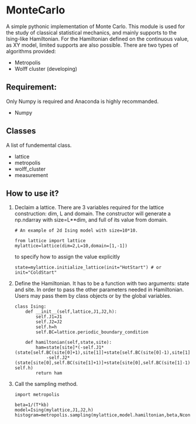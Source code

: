 # MonteCarlo

A simple pythonic implementation of Monte Carlo. This module is used for the study of classical statistical mechanics, and mainly supports to the Ising-like Hamiltonian. For the Hamiltonian defined on the continuous value, as XY model, limited supports are also possible. There are two types of algorithms provided:

* Metropolis
* Wolff cluster (developing) 

## Requirement:
Only Numpy is required and Anaconda is highly recommanded.
* Numpy

## Classes
A list of fundemental class.
* lattice
* metropolis
* wolff_cluster
* measurement

## How to use it?
1. Declaim a lattice. 
    There are 3 variables required for the lattice construction: dim, L and domain. The constructor will generate a np.ndarray with size=L**dim, and full of its value from domain.
    
    ```
    # An example of 2d Ising model with size=10*10.
    
    from lattice import lattice
    mylattice=lattice(dim=2,L=10,domain=[1,-1])
    ```
    to specify how to assign the value explicitly
    ```
    state=mylattice.initialize_lattice(init="HotStart") # or init="ColdStart"
    ```
2. Define the Hamiltonian. 
    It has to be a function with two arguments: state and site. In order to pass the other parameters needed in Hamiltonian. Users may pass them by class objects or by the global variables. 
    ```
    class Ising:
        def __init__(self,lattice,J1,J2,h):
            self.J1=J1
            self.J2=J2
            self.h=h
            self.BC=lattice.periodic_boundary_condition
        
        def hamiltonian(self,state,site):
            ham=state[site]*(-self.J1*(state[self.BC(site[0]+1),site[1]]+state[self.BC(site[0]-1),site[1]])
                -self.J2*(state[site[0],self.BC(site[1]+1)]+state[site[0],self.BC(site[1]-1)])-self.h)
            return ham
    ```
3. Call the sampling method.
    ```
    import metropolis

    beta=1/(T*kb)
    model=Ising(mylattice,J1,J2,h)
    histogram=metropolis.sampling(mylattice,model.hamiltonian,beta,Nconf=100.0)
    ```

